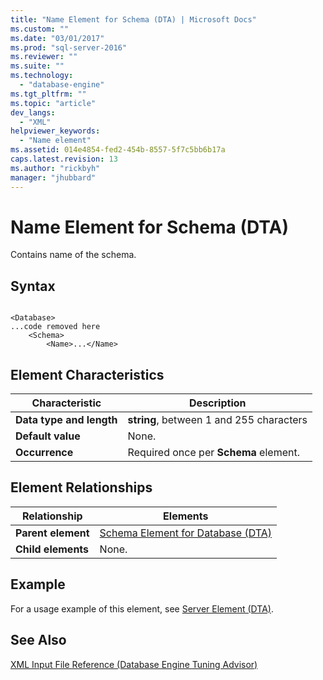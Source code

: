 ```yaml
---
title: "Name Element for Schema (DTA) | Microsoft Docs"
ms.custom: ""
ms.date: "03/01/2017"
ms.prod: "sql-server-2016"
ms.reviewer: ""
ms.suite: ""
ms.technology: 
  - "database-engine"
ms.tgt_pltfrm: ""
ms.topic: "article"
dev_langs: 
  - "XML"
helpviewer_keywords: 
  - "Name element"
ms.assetid: 014e4854-fed2-454b-8557-5f7c5bb6b17a
caps.latest.revision: 13
ms.author: "rickbyh"
manager: "jhubbard"
---
```

# Name Element for Schema (DTA)
  Contains name of the schema.  
  
## Syntax  
  
```  
  
<Database>  
...code removed here  
    <Schema>  
        <Name>...</Name>  
```  
  
## Element Characteristics  
  
|Characteristic|Description|  
|--------------------|-----------------|  
|**Data type and length**|**string**, between 1 and 255 characters|  
|**Default value**|None.|  
|**Occurrence**|Required once per **Schema** element.|  
  
## Element Relationships  
  
|Relationship|Elements|  
|------------------|--------------|  
|**Parent element**|[Schema Element for Database &#40;DTA&#41;](../../tools/dta/schema-element-for-database-dta.md)|  
|**Child elements**|None.|  
  
## Example  
 For a usage example of this element, see [Server Element &#40;DTA&#41;](../../tools/dta/server-element-dta.md).  
  
## See Also  
 [XML Input File Reference &#40;Database Engine Tuning Advisor&#41;](../../tools/dta/xml-input-file-reference-database-engine-tuning-advisor.md)  
  
  